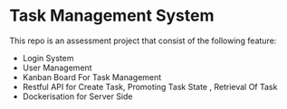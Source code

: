 
# Task Management System
This repo is an assessment project that consist of the following feature:

- Login System
- User Management
- Kanban Board For Task Management
- Restful API for Create Task, Promoting Task State , Retrieval Of Task
- Dockerisation for Server Side

